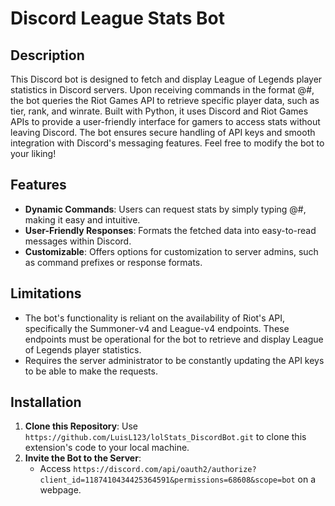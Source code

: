 # Discord League Stats Bot

## Description 
This Discord bot is designed to fetch and display League of Legends player statistics in Discord servers. Upon receiving commands in the format @<username>#<server>, the bot queries the Riot Games API to retrieve specific player data, such as tier, rank, and winrate. Built with Python, it uses Discord and Riot Games APIs to provide a user-friendly interface for gamers to access stats without leaving Discord. The bot ensures secure handling of API keys and smooth integration with Discord's messaging features. Feel free to modify the bot to your liking!

## Features
* **Dynamic Commands**: Users can request stats by simply typing @<username>#<server>, making it easy and intuitive.
* **User-Friendly Responses**: Formats the fetched data into easy-to-read messages within Discord.
* **Customizable**: Offers options for customization to server admins, such as command prefixes or response formats.

## Limitations
* The bot's functionality is reliant on the availability of Riot's API, specifically the Summoner-v4 and League-v4 endpoints. These endpoints must be operational for the bot to retrieve and display League of Legends player statistics.
* Requires the server administrator to be constantly updating the API keys to be able to make the requests.

## Installation
1. **Clone this Repository**: Use `https://github.com/LuisL123/lolStats_DiscordBot.git` to clone this extension's code to your local machine.
2. **Invite the Bot to the Server**:
   - Access `https://discord.com/api/oauth2/authorize?client_id=1187410434425364591&permissions=68608&scope=bot` on a webpage.
   
